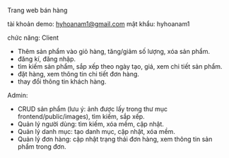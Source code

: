 Trang web bán hàng

tài khoản demo: hyhoanam1@gmail.com
mật khẩu: hyhoanam1

chức năng: 
Client
+ Thêm sản phẩm vào giỏ hàng, tăng/giảm số lượng, xóa sản phẩm.
+ đăng kí, đăng nhập.
+ tìm kiếm sản phẩm, sắp xếp theo ngày tạo, giá, xem chi tiết sản phẩm.
+ đặt hàng, xem thông tin chi tiết đơn hàng.
+ thay đổi thông tin khách hàng.

Admin: 
+ CRUD sản phẩm (lưu ý: ảnh được lấy trong thư mục frontend/public/images), tìm kiếm, sắp xếp.
+ Quản lý người dùng: tìm kiếm, xóa mềm, cập nhật.
+ Quản lý danh mục: tạo danh mục, cập nhật, xóa mềm.
+ Quản lý đơn hàng: cập nhật trạng thái đơn hàng, xem thông tin sản phẩm trong đơn.
